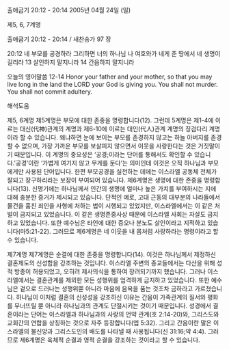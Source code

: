 출애굽기 20:12 - 20:14 
2005년 04월 24일 (일)

제5, 6, 7계명



출애굽기 20:12 - 20:14 / 새찬송가 97 장


20:12 네 부모를 공경하라 그리하면 너의 하나님 나 여호와가 네게 준 땅에서 네 생명이 길리라 13 살인하지 말지니라 14 간음하지 말지니라 

오늘의 영어말씀 
12-14 Honor your father and your mother, so that you may live long in the land the LORD your God is giving you. You shall not murder. You shall not commit adultery.

해석도움





제5, 6계명 
제5계명은 부모에 대한 존중을 명령합니다(12). 그런데 5계명은 제1-4에 이르는 대신(代神)관계의 계명과 제6-10에 이르는 대인(代人)관계 계명의 징검다리 계명이라 할 수 있습니다. 왜냐하면 눈에 보이는 부모를 존경하지 않고는 하늘 아버지를 존경할 수 없으며, 가장 가까운 부모를 보살피지 않으면서 이웃을 사랑한다는 것은 거짓말이기 때문입니다. 이 계명의 중요성은 ‘공경;이라는 단어를 통해서도 확인할 수 있습니다.’공경’이란 ‘가볍게 여기지 않고 무게를 둔다’는 의미인데 이것은 오직 하나님과 부모에게만 사용된 단어입니다. 한편 부모공경을 실천하는 데에는 이스라엘 공동체 전체가 잘되고 장구하리라는 보장이 부여되어 있습니다. 제6계명은 생명에 대한 존중을 명령합니다(13). 신명기에는 하나님께서 인간의 생명에 얼마나 높은 가치를 부여하시는 지에 대해 충분한 증거가 제시되고 있습니다. 단적인 예로, 고대 근동의 대부분의 나라들에서 물건을 훔친 죄인을 사형에 처하는 법이 시행되고 있었지만, 이스라엘에서는 이 같은 처벌이 금지되고 있었습니다. 이 같은 생명존중사상 때문에 이스라엘 사회는 자살도 금지하고 있었습니다. 또한 예수님은 타인에 대한 증오나 분노도 살인이라고 지적하고 있습니다(마5:21-22). 그러므로 제6계명은 네 이웃을 내 몸처럼 사랑하라는 명령이라고 할 수 있습니다. 

제7계명 
제7계명은 순결에 대한 존중을 명령합니다(14). 이것은 하나님께서 제정하신 결혼제도의 신성함을 강조하는 것입니다. 이스라엘 주변의 종교들에서는 다산을 위해 성적 방종이 허용되었고, 오히려 제사의식을 통하여 장려되기까지 했습니다. 그러나 이스라엘에서는 결혼관계를 제외한 모든 성행위를 엄격하게 금지하고 있었습니다. 또한 예수님은 겉으로 드러나는 성행위뿐 아니라 마음에 음욕을 품는 것조차 금하라고 가르쳤습니다. 하나님이 이처럼 결혼의 신성성을 강조하신 이유는 간음이 가족관계의 질서와 평화를 무너뜨릴 뿐 아니라 하나님과의 관계도 단절시키는 것이기 때문입니다. 성경에서 결혼이라는 단어는 이스라엘과 하나님과의 사랑의 언약 관계(호 2:14-20)와, 그리스도와 교회간의 연합을 상징하는 것으로 자주 등장합니다(엡 5:32). 그리고 간음이란 말은 이스라엘의 불신앙과 그리스도인의 배도를 나타낼 때 사용됩니다(신 31:16;약 4:4). 그러므로 제6계명은 육체적 순결과 영적 순결을 강조하는 것이라고 할 수 있습니다.